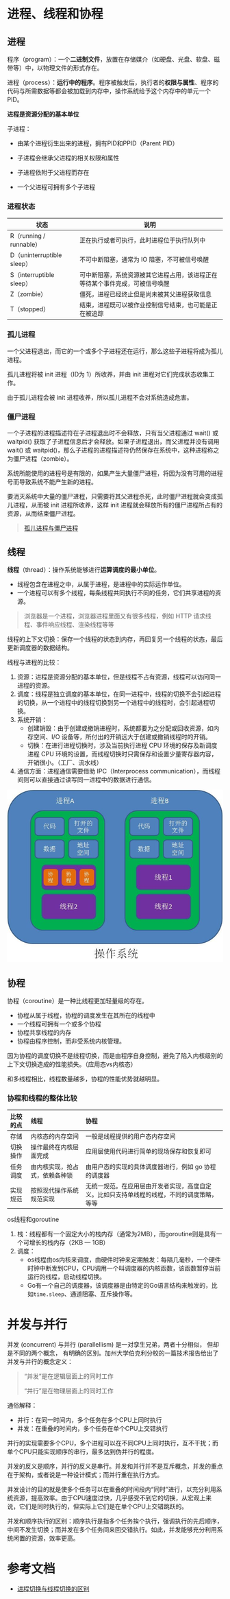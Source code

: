 # 进程、线程和协程

## 进程

程序（program）：一个**二进制文件**，放置在存储媒介（如硬盘、光盘、软盘、磁带等）中，以物理文件的形式存在。

进程（process）：**运行中的程序**。程序被触发后，执行者的**权限与属性**、程序的代码与所需数据等都会被加载到内存中，操作系统给予这个内存中的单元一个 PID。

**进程是资源分配的基本单位**

子进程：

+   由某个进程衍生出来的进程，拥有PID和PPID（Parent PID）

+   子进程会继承父进程的相关权限和属性
+   子进程依附于父进程而存在
+   一个父进程可拥有多个子进程

### 进程状态

| 状态                    | 说明    |
| ----------------------- | --------------- |
| R（running / runnable） | 正在执行或者可执行，此时进程位于执行队列中|
| D（uninterruptible sleep）| 不可中断阻塞，通常为 IO 阻塞，不可被信号唤醒 |
| S（interruptible sleep） | 可中断阻塞，系统资源被其它进程占用，该进程正在等待某个事件完成，可被信号唤醒 |
| Z（zombie）    | 僵死，进程已经终止但是尚未被其父进程获取信息  |
| T（stopped）   | 结束，进程既可以被作业控制信号结束，也可能是正在被追踪 |

### 孤儿进程

一个父进程退出，而它的一个或多个子进程还在运行，那么这些子进程将成为孤儿进程。

孤儿进程将被 init 进程（ID为 1）所收养，并由 init 进程对它们完成状态收集工作。

由于孤儿进程会被 init 进程收养，所以孤儿进程不会对系统造成危害。

### 僵尸进程

一个子进程的进程描述符在子进程退出时不会释放，只有当父进程通过 wait() 或 waitpid() 获取了子进程信息后才会释放。如果子进程退出，而父进程并没有调用 wait() 或 waitpid()，那么子进程的进程描述符仍然保存在系统中，这种进程称之为僵尸进程（zombie）。

系统所能使用的进程号是有限的，如果产生大量僵尸进程，将因为没有可用的进程号而导致系统不能产生新的进程。

要消灭系统中大量的僵尸进程，只需要将其父进程杀死，此时僵尸进程就会变成孤儿进程，从而被 init 进程所收养，这样 init 进程就会释放所有的僵尸进程所占有的资源，从而结束僵尸进程。

>   [孤儿进程与僵尸进程](https://www.cnblogs.com/Anker/p/3271773.html)

## 线程

**线程**（thread）：操作系统能够进行**运算调度的最小单位**。

+   线程包含在进程之中，从属于进程，是进程中的实际运作单位。
+   一个进程可以有多个线程，每条线程共同执行不同的任务，它们共享进程的资源。

>   浏览器是一个进程，浏览器进程里面又有很多线程，例如 HTTP 请求线程、事件响应线程、渲染线程等等

线程的上下文切换：保存一个线程的状态到内存，再回复另一个线程的状态，最后更新调度器的数据结构。

线程与进程的比较：

1.  资源：进程是资源分配的基本单位，但是线程不占有资源，线程可以访问同一进程的资源。
2.  调度：线程是独立调度的基本单位，在同一进程中，线程的切换不会引起进程的切换，从一个进程中的线程切换到另一个进程中的线程时，会引起进程切换。
3.  系统开销：
    +   创建销毁：由于创建或撤销进程时，系统都要为之分配或回收资源，如内存空间、I/O 设备等，所付出的开销远大于创建或撤销线程时的开销。
    +   切换：在进行进程切换时，涉及当前执行进程 CPU 环境的保存及新调度进程 CPU 环境的设置，而线程切换时只需保存和设置少量寄存器内容，开销很小。（工厂、流水线）
4.  通信方面：进程通信需要借助 IPC（Interprocess communication），而线程间则可以直接通过读写同一进程中的数据进行通信。



![](./images/process_thread_coroutine.jpeg)



## 协程

协程（coroutine）是一种比线程更加轻量级的存在。

+   协程从属于线程，协程的调度发生在其所在的线程中
+   一个线程可拥有一个或多个协程
+   协程共享线程的内存
+   协程由程序控制，而非受系统内核管理。


因为协程的调度切换不是线程切换，而是由程序自身控制，避免了陷入内核级别的上下文切换造成的性能损失。（应用态vs内核态）

和多线程相比，线程数量越多，协程的性能优势就越明显。

### 协程和线程的整体比较

| 比较的点 | 线程                           | 协程                                                         |
| :------- | :----------------------------- | :----------------------------------------------------------- |
| 存储     | 内核态的内存空间               | 一般是线程提供的用户态内存空间                               |
| 切换操作 | 操作最终在内核层面完成         | 应用层使用代码进行简单的现场保存和恢复即可                   |
| 任务调度 | 由内核实现，抢占式，依赖各种锁 | 由用户态的实现的具体调度器进行，例如 go 协程的调度器         |
| 实现规范 | 按照现代操作系统规范实现       | 无统一规范。在应用层由开发者实现，高度自定义。比如只支持单线程的线程，不同的调度策略，等等 |

os线程和goroutine

1.  栈：线程都有一个固定大小的栈内存（通常为2MB），而goroutine则是具有一个可增长的栈内存（2KB — 1GB）
2.  调度：
    +   os线程由os内核来调度，由硬件时钟来定期触发：每隔几毫秒，一个硬件时钟中断发到CPU，CPU调用一个叫调度器的内核函数，该函数暂停当前运行的线程，启动线程切换。
    +   Go有一个自己的调度器，该调度器是由特定的Go语言结构来触发的，比如`time.sleep`、通道阻塞、互斥操作等。

# 并发与并行

并发 (concurrent) 与并行 (parallellism) 是一对孪生兄弟，两者十分相似， 但却是不同的两个概念， 有明确的区别。加州大学伯克利分校的一篇技术报告给出了并发与并行的概念定义：

>   “并发”是在逻辑层面上的同时工作
>
>   “并行”是在物理层面上的同时工作

通俗解释：

+   并行：在同一时间内，多个任务在多个CPU上同时执行
+   并发：在重叠的时间内，多个任务在单个CPU上交错执行

并行的实现需要多个CPU，多个进程可以在不同CPU上同时执行，互不干扰；而单个CPU只能实现顺序的串行，最多达到伪并行的程度。

并发的反义是顺序，并行的反义是串行。并发和并行并不是互斥概念，并发的重点在于架构，或者说是一种设计模式；而并行重在执行方式。

并发设计的目的就是使多个任务可以在重叠的时间段内“同时”进行，以充分利用系统资源，提高效率。由于CPU速度过快，几乎感受不到它的切换，从宏观上来说，它们是同时执行的，但实际上它们是在单个CPU上交错跳跃的。

并发和顺序执行的区别：顺序执行是指多个任务挨个执行，强调执行的先后顺序，中间不发生切换；而并发在多个任务间来回交错执行。如此，并发能够充分利用系统闲置的资源，效率更高。



# 参考文档

+   [进程切换与线程切换的区别](https://segmentfault.com/a/1190000019750164)